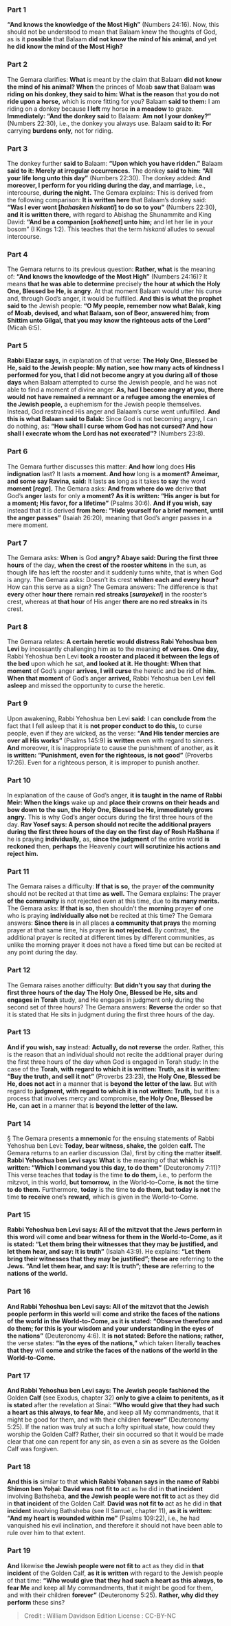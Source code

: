 
### Part 1
<b>“And knows the knowledge of the Most High”</b> (Numbers 24:16). Now, this should not be understood to mean that Balaam knew the thoughts of God, as is it <b>possible</b> that Balaam <b>did not know the mind of his animal, and</b> yet <b>he did know the mind of the Most High?</b>

### Part 2
The Gemara clarifies: <b>What</b> is meant by the claim that Balaam <b>did not know the mind of his animal? When</b> the princes of Moab <b>saw that</b> Balaam <b>was riding on his donkey, they said to him: What is the reason</b> that <b>you do not ride upon a horse,</b> which is more fitting for you? Balaam <b>said to them:</b> I am riding on a donkey because <b>I left</b> my horse <b>in a meadow</b> to graze. <b>Immediately: “And the donkey said</b> to Balaam: <b>Am not I your donkey?”</b> (Numbers 22:30), i.e., the donkey you always use. Balaam <b>said to it: For</b> carrying <b>burdens only,</b> not for riding.

### Part 3
The donkey further <b>said to</b> Balaam: <b>“Upon which you have ridden.”</b> Balaam <b>said to it: Merely at irregular occurrences.</b> The donkey <b>said to him: “All your life long unto this day”</b> (Numbers 22:30). The donkey added: <b>And moreover, I perform for you riding during the day, and marriage,</b> i.e., intercourse, <b>during the night.</b> The Gemara explains: This is derived from the following comparison: <b>It is written here</b> that Balaam’s donkey said: <b>“Was I ever wont [<i>hahasken hiskanti</i>] to do so to you”</b> (Numbers 22:30), <b>and it is written there,</b> with regard to Abishag the Shunammite and King David: <b>“And be a companion [<i>sokhenet</i>] unto him;</b> and let her lie in your bosom” (I Kings 1:2). This teaches that the term <i>hiskanti</i> alludes to sexual intercourse.

### Part 4
The Gemara returns to its previous question: <b>Rather, what</b> is the meaning of: <b>“And knows the knowledge of the Most High”</b> (Numbers 24:16)? It means <b>that he was able to determine</b> precisely <b>the hour at which the Holy One, Blessed be He, is angry.</b> At that moment Balaam would utter his curse and, through God’s anger, it would be fulfilled. <b>And this is what the prophet said to</b> the Jewish people: <b>“O My people, remember now what Balak, king of Moab, devised, and what Balaam, son of Beor, answered him; from Shittim unto Gilgal, that you may know the righteous acts of the Lord”</b> (Micah 6:5).

### Part 5
<b>Rabbi Elazar says,</b> in explanation of that verse: <b>The Holy One, Blessed be He, said to the Jewish people: My nation, see how many acts of kindness I performed for you, that I did not become angry at you during all of those days</b> when Balaam attempted to curse the Jewish people, and he was not able to find a moment of divine anger. <b>As, had I become angry at you, there would not have remained a remnant or a refugee among the enemies of the Jewish people,</b> a euphemism for the Jewish people themselves. Instead, God restrained His anger and Balaam’s curse went unfulfilled. <b>And this is what Balaam said to Balak:</b> Since God is not becoming angry, I can do nothing, as: <b>“How shall I curse whom God has not cursed? And how shall I execrate whom the Lord has not execrated”?</b> (Numbers 23:8).

### Part 6
The Gemara further discusses this matter: <b>And how</b> long does <b>His indignation</b> last? It lasts <b>a moment. And how</b> long is <b>a moment? Ameimar, and some say Ravina, said:</b> It lasts <b>as</b> long as it takes <b>to say</b> the word <b>moment [<i>rega</i>].</b> The Gemara asks: <b>And from where do we</b> derive <b>that</b> God’s <b>anger</b> lasts for only <b>a moment? As it is written: “His anger is but for a moment; His favor, for a lifetime”</b> (Psalms 30:6). <b>And if you wish, say</b> instead that it is derived <b>from here: “Hide yourself for a brief moment, until the anger passes”</b> (Isaiah 26:20), meaning that God’s anger passes in a mere moment.

### Part 7
The Gemara asks: <b>When</b> is God <b>angry? Abaye said: During the first three hours</b> of the day, <b>when the crest of the rooster whitens</b> in the sun, as though life has left the rooster and it suddenly turns white, that is when God is angry. The Gemara asks: Doesn’t its crest <b>whiten each and every hour?</b> How can this serve as a sign? The Gemara answers: The difference is that <b>every</b> other <b>hour there</b> remain <b>red streaks [<i>surayekei</i>]</b> in the rooster’s crest, whereas at <b>that hour</b> of His anger <b>there are no red streaks in</b> its crest.

### Part 8
The Gemara relates: <b>A certain heretic would distress Rabi Yehoshua ben Levi</b> by incessantly challenging him as to the meaning <b>of verses. One day,</b> Rabbi Yehoshua ben Levi <b>took a rooster and placed it between the legs of the bed</b> upon which he sat, <b>and looked at it. He thought: When that moment</b> of God’s anger <b>arrives, I will curse</b> the heretic and be rid of <b>him. When that moment</b> of God’s anger <b>arrived,</b> Rabbi Yehoshua ben Levi <b>fell asleep</b> and missed the opportunity to curse the heretic.

### Part 9
Upon awakening, Rabbi Yehoshua ben Levi <b>said:</b> I can <b>conclude from</b> the fact that I fell asleep that it is <b>not proper conduct to do this,</b> to curse people, even if they are wicked, as the verse: <b>“And His tender mercies are over all His works”</b> (Psalms 145:9) <b>is written</b> even with regard to sinners. <b>And</b> moreover, it is inappropriate to cause the punishment of another, as <b>it is written: “Punishment, even for the righteous, is not good”</b> (Proverbs 17:26). Even for a righteous person, it is improper to punish another.

### Part 10
In explanation of the cause of God’s anger, <b>it is taught in the name of Rabbi Meir: When the kings</b> wake up and <b>place their crowns on their heads and bow down to the sun, the Holy One, Blessed be He, immediately grows angry.</b> This is why God’s anger occurs during the first three hours of the day. <b>Rav Yosef says: A person should not recite the additional prayers during the first three hours of the day on the first day of Rosh HaShana</b> if he is praying <b>individually,</b> as, <b>since the judgment</b> of the entire world <b>is reckoned</b> then, <b>perhaps</b> the Heavenly court <b>will scrutinize his actions and reject him.</b>

### Part 11
The Gemara raises a difficulty: <b>If that is so,</b> the prayer <b>of the community</b> should not be recited at that time <b>as well.</b> The Gemara explains: The prayer <b>of the community</b> is not rejected even at this time, due to <b>its many merits.</b> The Gemara asks: <b>If that is so,</b> then shouldn’t the <b>morning</b> prayer <b>of</b> one who is praying <b>individually also not</b> be recited at this time? The Gemara answers: <b>Since there is</b> in all places <b>a community that prays</b> the morning prayer at that same time, his prayer <b>is not rejected.</b> By contrast, the additional prayer is recited at different times by different communities, as unlike the morning prayer it does not have a fixed time but can be recited at any point during the day.

### Part 12
The Gemara raises another difficulty: <b>But didn’t you say</b> that <b>during the first three hours of the day The Holy One, Blessed be He, sits and engages in Torah</b> study, and He engages in judgment only during the second set of three hours? The Gemara answers: <b>Reverse</b> the order so that it is stated that He sits in judgment during the first three hours of the day.

### Part 13
<b>And if you wish, say</b> instead: <b>Actually, do not reverse</b> the order. Rather, this is the reason that an individual should not recite the additional prayer during the first three hours of the day when God is engaged in Torah study: In the case of the <b>Torah, with regard to which it is written: Truth, as it is written: “Buy the truth, and sell it not”</b> (Proverbs 23:23), <b>the Holy One, Blessed be He, does not act</b> in a manner that is <b>beyond the letter of the law.</b> But with regard to <b>judgment, with regard to which it is not written: Truth,</b> but it is a process that involves mercy and compromise, <b>the Holy One, Blessed be He,</b> can <b>act</b> in a manner that is <b>beyond the letter of the law.</b>

### Part 14
§ The Gemara presents <b>a mnemonic</b> for the ensuing statements of Rabbi Yehoshua ben Levi: <b>Today, bear witness, shake, the</b> golden <b>calf.</b> The Gemara returns to an earlier discussion (3a), first by citing <b>the</b> matter <b>itself. Rabbi Yehoshua ben Levi says: What</b> is the meaning of that <b>which is written: “Which I command you this day, to do them”</b> (Deuteronomy 7:11)? This verse teaches that <b>today</b> is the time <b>to do them,</b> i.e., to perform the mitzvot, in this world, <b>but tomorrow,</b> in the World-to-Come, <b>is not</b> the time <b>to do them.</b> Furthermore, <b>today</b> is the time <b>to do them, but today is not</b> the time <b>to receive</b> one’s <b>reward,</b> which is given in the World-to-Come.

### Part 15
<b>Rabbi Yehoshua ben Levi says: All of the mitzvot that the Jews perform in this word</b> will <b>come and bear witness for them in the World-to-Come, as it is stated: “Let them bring their witnesses that they may be justified, and let them hear, and say: It is truth”</b> (Isaiah 43:9). He explains: <b>“Let them bring their witnesses that they may be justified”; these are</b> referring to <b>the Jews. “And let them hear, and say: It is truth”; these are</b> referring to <b>the nations of the world.</b>

### Part 16
<b>And Rabbi Yehoshua ben Levi says: All of the mitzvot that the Jewish people perform in this world</b> will <b>come and strike the faces of the nations of the world in the World-to-Come, as it is stated: “Observe therefore and do them; for this is your wisdom and your understanding in the eyes of the nations”</b> (Deuteronomy 4:6). It <b>is not stated: Before the nations; rather,</b> the verse states: <b>“In the eyes of the nations,”</b> which taken literally <b>teaches that they</b> will <b>come and strike the faces of the nations of the world in the World-to-Come.</b>

### Part 17
<b>And Rabbi Yehoshua ben Levi says: The Jewish people fashioned the</b> Golden <b>Calf</b> (see Exodus, chapter 32) <b>only to give a claim to penitents, as it is stated</b> after the revelation at Sinai: <b>“Who would give that they had such a heart as this always, to fear Me,</b> and keep all My commandments, that it might be good for them, and with their children <b>forever”</b> (Deuteronomy 5:25). If the nation was truly at such a lofty spiritual state, how could they worship the Golden Calf? Rather, their sin occurred so that it would be made clear that one can repent for any sin, as even a sin as severe as the Golden Calf was forgiven.

### Part 18
<b>And this is</b> similar to that <b>which Rabbi Yoḥanan says in the name of Rabbi Shimon ben Yoḥai: David was not fit to</b> act as he did in <b>that incident</b> involving Bathsheba, <b>and the Jewish people were not fit to</b> act as they did in <b>that incident</b> of the Golden Calf. <b>David was not fit to</b> act as he did in <b>that incident</b> involving Bathsheba (see II Samuel, chapter 11), <b>as it is written: “And my heart is wounded within me”</b> (Psalms 109:22), i.e., he had vanquished his evil inclination, and therefore it should not have been able to rule over him to that extent.

### Part 19
<b>And</b> likewise <b>the Jewish people were not fit to</b> act as they did in <b>that incident</b> of the Golden Calf, <b>as it is written</b> with regard to the Jewish people of that time: <b>“Who would give that they had such a heart as this always, to fear Me</b> and keep all My commandments, that it might be good for them, and with their children <b>forever”</b> (Deuteronomy 5:25). <b>Rather, why did they perform</b> these sins?

>Credit : William Davidson Edition
>License : CC-BY-NC